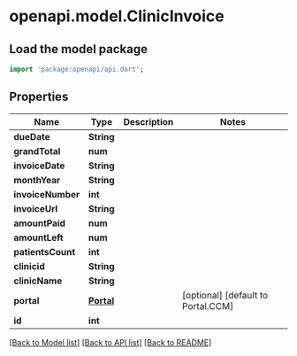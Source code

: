 # openapi.model.ClinicInvoice

## Load the model package
```dart
import 'package:openapi/api.dart';
```

## Properties
Name | Type | Description | Notes
------------ | ------------- | ------------- | -------------
**dueDate** | **String** |  | 
**grandTotal** | **num** |  | 
**invoiceDate** | **String** |  | 
**monthYear** | **String** |  | 
**invoiceNumber** | **int** |  | 
**invoiceUrl** | **String** |  | 
**amountPaid** | **num** |  | 
**amountLeft** | **num** |  | 
**patientsCount** | **int** |  | 
**clinicid** | **String** |  | 
**clinicName** | **String** |  | 
**portal** | [**Portal**](Portal.md) |  | [optional] [default to Portal.CCM]
**id** | **int** |  | 

[[Back to Model list]](../README.md#documentation-for-models) [[Back to API list]](../README.md#documentation-for-api-endpoints) [[Back to README]](../README.md)


